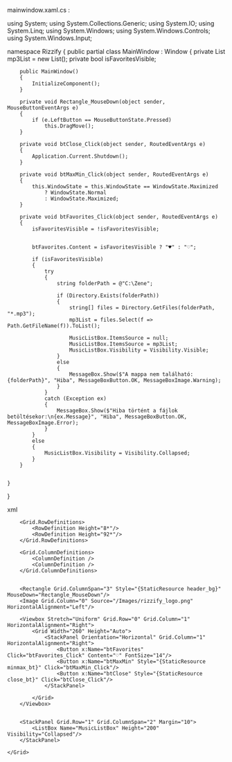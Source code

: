 mainwindow.xaml.cs :

using System;
using System.Collections.Generic;
using System.IO;
using System.Linq;
using System.Windows;
using System.Windows.Controls;
using System.Windows.Input;

namespace Rizzify
{
    public partial class MainWindow : Window
    {
        private List<string> mp3List = new List<string>();
        private bool isFavoritesVisible;

        public MainWindow()
        {
            InitializeComponent();
        }

        private void Rectangle_MouseDown(object sender, MouseButtonEventArgs e)
        {
            if (e.LeftButton == MouseButtonState.Pressed)
                this.DragMove();
        }

        private void btClose_Click(object sender, RoutedEventArgs e)
        {
            Application.Current.Shutdown();
        }

        private void btMaxMin_Click(object sender, RoutedEventArgs e)
        {
            this.WindowState = this.WindowState == WindowState.Maximized
                ? WindowState.Normal
                : WindowState.Maximized;
        }

        private void btFavorites_Click(object sender, RoutedEventArgs e)
        {
            isFavoritesVisible = !isFavoritesVisible;

            
            btFavorites.Content = isFavoritesVisible ? "♥" : "♡";

            if (isFavoritesVisible)
            {
                try
                {
                    string folderPath = @"C:\Zene";

                    if (Directory.Exists(folderPath))
                    {
                        string[] files = Directory.GetFiles(folderPath, "*.mp3");
                        mp3List = files.Select(f => Path.GetFileName(f)).ToList();

                        MusicListBox.ItemsSource = null;
                        MusicListBox.ItemsSource = mp3List;
                        MusicListBox.Visibility = Visibility.Visible;
                    }
                    else
                    {
                        MessageBox.Show($"A mappa nem található: {folderPath}", "Hiba", MessageBoxButton.OK, MessageBoxImage.Warning);
                    }
                }
                catch (Exception ex)
                {
                    MessageBox.Show($"Hiba történt a fájlok betöltésekor:\n{ex.Message}", "Hiba", MessageBoxButton.OK, MessageBoxImage.Error);
                }
            }
            else
            {
                MusicListBox.Visibility = Visibility.Collapsed;
            }
        }


    }
}

xml

<Window x:Class="Rizzify.MainWindow"
        xmlns="http://schemas.microsoft.com/winfx/2006/xaml/presentation"
        xmlns:x="http://schemas.microsoft.com/winfx/2006/xaml"
        xmlns:d="http://schemas.microsoft.com/expression/blend/2008"
        xmlns:mc="http://schemas.openxmlformats.org/markup-compatibility/2006"
        xmlns:local="clr-namespace:Rizzify"
        mc:Ignorable="d"
        MinHeight="600" MinWidth="400"
        Height="600" Width="400"
        WindowStyle="None">
    <Grid>

        <Grid.RowDefinitions>
            <RowDefinition Height="8*"/>
            <RowDefinition Height="92*"/>
        </Grid.RowDefinitions>

        <Grid.ColumnDefinitions>
            <ColumnDefinition />
            <ColumnDefinition />
        </Grid.ColumnDefinitions>

       
        <Rectangle Grid.ColumnSpan="3" Style="{StaticResource header_bg}" MouseDown="Rectangle_MouseDown"/>
        <Image Grid.Column="0" Source="/Images/rizzify_logo.png" HorizontalAlignment="Left"/>

        <Viewbox Stretch="Uniform" Grid.Row="0" Grid.Column="1" HorizontalAlignment="Right">
            <Grid Width="260" Height="Auto">
                <StackPanel Orientation="Horizontal" Grid.Column="1" HorizontalAlignment="Right">
                    <Button x:Name="btFavorites"  Click="btFavorites_Click" Content="♡" FontSize="14"/>
                    <Button x:Name="btMaxMin" Style="{StaticResource minmax_bt}" Click="btMaxMin_Click"/>
                    <Button x:Name="btClose" Style="{StaticResource close_bt}" Click="btClose_Click"/>
                </StackPanel>

            </Grid>
        </Viewbox>

        
        <StackPanel Grid.Row="1" Grid.ColumnSpan="2" Margin="10">
            <ListBox Name="MusicListBox" Height="200" Visibility="Collapsed"/>
        </StackPanel>

    </Grid>
</Window>
